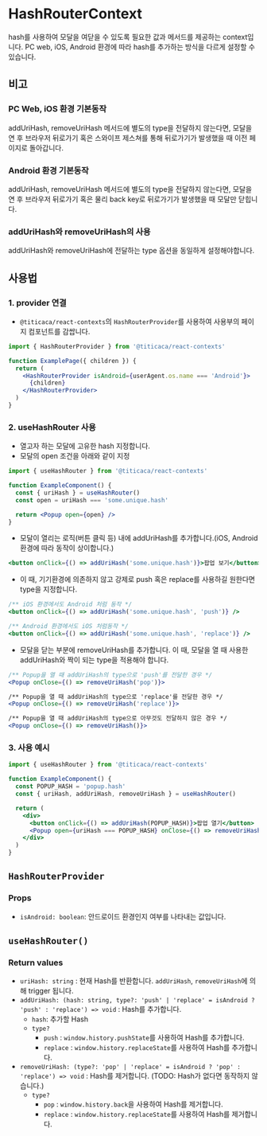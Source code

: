 # HashRouterContext

hash를 사용하여 모달을 여닫을 수 있도록 필요한 값과 메서드를 제공하는 context입니다.
PC web, iOS, Android 환경에 따라 hash를 추가하는 방식을 다르게 설정할 수 있습니다.

## 비고

### PC Web, iOS 환경 기본동작

addUriHash, removeUriHash 메서드에 별도의 type을 전달하지 않는다면, 모달을 연 후 브라우저 뒤로가기 혹은 스와이프 제스쳐를 통해 뒤로가기가 발생했을 때 이전 페이지로 돌아갑니다.

### Android 환경 기본동작

addUriHash, removeUriHash 메서드에 별도의 type을 전달하지 않는다면, 모달을 연 후 브라우저 뒤로가기 혹은 물리 back key로 뒤로가기가 발생했을 때 모달만 닫힙니다.

### addUriHash와 removeUriHash의 사용

addUriHash와 removeUriHash에 전달하는 type 옵션을 동일하게 설정해야합니다.

## 사용법

### 1. provider 연결

- `@titicaca/react-contexts`의 `HashRouterProvider`를 사용하여 사용부의 페이지 컴포넌트를 감쌉니다.

```jsx
import { HashRouterProvider } from '@titicaca/react-contexts'

function ExamplePage({ children }) {
  return (
    <HashRouterProvider isAndroid={userAgent.os.name === 'Android'}>
      {children}
    </HashRouterProvider>
  )
}
```

### 2. useHashRouter 사용

- 열고자 하는 모달에 고유한 hash 지정합니다.
- 모달의 open 조건을 아래와 같이 지정

```jsx
import { useHashRouter } from '@titicaca/react-contexts'

function ExampleComponent() {
  const { uriHash } = useHashRouter()
  const open = uriHash === 'some.unique.hash'

  return <Popup open={open} />
}
```

- 모달이 열리는 로직(버튼 클릭 등) 내에 addUriHash를 추가합니다.(iOS, Android 환경에 따라 동작이 상이합니다.)

```jsx
<button onClick={() => addUriHash('some.unique.hash')}>팝업 보기</button>
```

- 이 때, 기기환경에 의존하지 않고 강제로 push 혹은 replace를 사용하길 원한다면 type을 지정합니다.

```jsx
/** iOS 환경에서도 Android 처럼 동작 */
<button onClick={() => addUriHash('some.unique.hash', 'push')} />

/** Android 환경에서도 iOS 처럼동작 */
<button onClick={() => addUriHash('some.unique.hash', 'replace')} />
```

- 모달을 닫는 부분에 removeUriHash를 추가합니다. 이 때, 모달을 열 때 사용한 addUriHash와 짝이 되는 type을 적용해야 합니다.

```jsx
/** Popup을 열 때 addUriHash의 type으로 'push'를 전달한 경우 */
<Popup onClose={() => removeUriHash('pop')}>

/** Popup을 열 때 addUriHash의 type으로 'replace'를 전달한 경우 */
<Popup onClose={() => removeUriHash('replace')}>

/** Popup을 열 때 addUriHash의 type으로 아무것도 전달하지 않은 경우 */
<Popup onClose={() => removeUriHash()}>
```

### 3. 사용 예시

```jsx
import { useHashRouter } from '@titicaca/react-contexts'

function ExampleComponent() {
  const POPUP_HASH = 'popup.hash'
  const { uriHash, addUriHash, removeUriHash } = useHashRouter()

  return (
    <div>
      <button onClick={() => addUriHash(POPUP_HASH)}>팝업 열기</button>
      <Popup open={uriHash === POPUP_HASH} onClose={() => removeUriHash()} />
    </div>
  )
}
```

## `HashRouterProvider`

### Props

- `isAndroid: boolean`: 안드로이드 환경인지 여부를 나타내는 값입니다.

## `useHashRouter()`

### Return values

- `uriHash: string` : 현재 Hash를 반환합니다. `addUriHash`, `removeUriHash`에 의해 trigger 됩니다.
- `addUriHash: (hash: string, type?: 'push' | 'replace' = isAndroid ? 'push' : 'replace') => void` : Hash를 추가합니다.
  - `hash`: 추가할 Hash
  - `type?`
    - `push` : `window.history.pushState`를 사용하여 Hash를 추가합니다.
    - `replace` : `window.history.replaceState`를 사용하여 Hash를 추가합니다.
- `removeUriHash: (type?: 'pop' | 'replace' = isAndroid ? 'pop' : 'replace') => void` : Hash를 제거합니다. (TODO: Hash가 없다면 동작하지 않습니다.)
  - `type?`
    - `pop` : `window.history.back`을 사용하여 Hash를 제거합니다.
    - `replace` : `window.history.replaceState`를 사용하여 Hash를 제거합니다.
